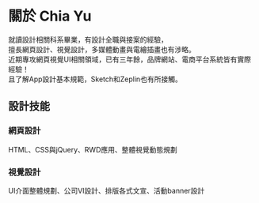 # 關於 Chia Yu
就讀設計相關科系畢業，有設計全職與接案的經驗，<br>
擅長網頁設計、視覺設計，多媒體動畫與電繪插畫也有涉略。<br>
近期專攻網頁視覺UI相關領域，已有三年餘，品牌網站、電商平台系統皆有實際經驗！<br>
且了解App設計基本規範，Sketch和Zeplin也有所接觸。<br>

## 設計技能
### 網頁設計
HTML、CSS與jQuery、RWD應用、整體視覺動態規劃
### 視覺設計
UI介面整體規劃、公司VI設計、排版各式文宣、活動banner設計

<!--
**chiayu1228/chiayu1228** is a ✨ _special_ ✨ repository because its `README.md` (this file) appears on your GitHub profile.

Here are some ideas to get you started:

- 🔭 I’m currently working on ...
- 🌱 I’m currently learning ...
- 👯 I’m looking to collaborate on ...
- 🤔 I’m looking for help with ...
- 💬 Ask me about ...
- 📫 How to reach me: ...
- 😄 Pronouns: ...
- ⚡ Fun fact: ...
-->
